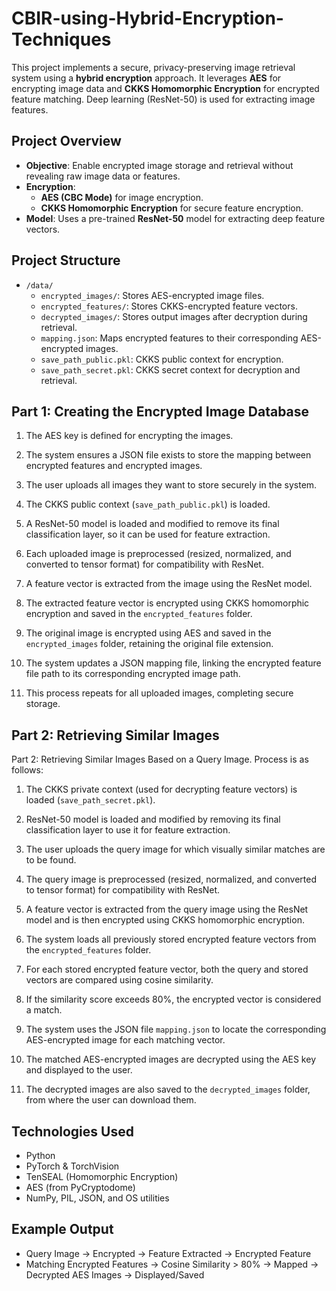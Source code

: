 # CBIR-using-Hybrid-Encryption-Techniques

This project implements a secure, privacy-preserving image retrieval system using a **hybrid encryption** approach. It leverages **AES** for encrypting image data and **CKKS Homomorphic Encryption** for encrypted feature matching. Deep learning (ResNet-50) is used for extracting image features.



## Project Overview

- **Objective**: Enable encrypted image storage and retrieval without revealing raw image data or features.
- **Encryption**: 
  - **AES (CBC Mode)** for image encryption.
  - **CKKS Homomorphic Encryption** for secure feature encryption.
- **Model**: Uses a pre-trained **ResNet-50** model for extracting deep feature vectors.



## Project Structure

- `/data/`
  - `encrypted_images/`: Stores AES-encrypted image files.
  - `encrypted_features/`: Stores CKKS-encrypted feature vectors.
  - `decrypted_images/`: Stores output images after decryption during retrieval.
  - `mapping.json`: Maps encrypted features to their corresponding AES-encrypted images.
  - `save_path_public.pkl`: CKKS public context for encryption.
  - `save_path_secret.pkl`: CKKS secret context for decryption and retrieval.



## Part 1: Creating the Encrypted Image Database

1. The AES key is defined for encrypting the images.

2. The system ensures a JSON file exists to store the mapping between encrypted features and encrypted images.

3. The user uploads all images they want to store securely in the system.

4. The CKKS public context (`save_path_public.pkl`) is loaded.

5. A ResNet-50 model is loaded and modified to remove its final classification layer, so it can be used for feature extraction.

6. Each uploaded image is preprocessed (resized, normalized, and converted to tensor format) for compatibility with ResNet.

7. A feature vector is extracted from the image using the ResNet model.

8. The extracted feature vector is encrypted using CKKS homomorphic encryption and saved in the `encrypted_features` folder.

9. The original image is encrypted using AES and saved in the `encrypted_images` folder, retaining the original file extension.

10. The system updates a JSON mapping file, linking the encrypted feature file path to its corresponding encrypted image path.

11. This process repeats for all uploaded images, completing secure storage.



## Part 2: Retrieving Similar Images

Part 2: Retrieving Similar Images Based on a Query Image. Process is as follows:

1. The CKKS private context (used for decrypting feature vectors) is loaded (`save_path_secret.pkl`).

2. ResNet-50 model is loaded and modified by removing its final classification layer to use it for feature extraction.

3. The user uploads the query image for which visually similar matches are to be found.

4. The query image is preprocessed (resized, normalized, and converted to tensor format) for compatibility with ResNet.

5. A feature vector is extracted from the query image using the ResNet model and is then encrypted using CKKS homomorphic encryption.

6. The system loads all previously stored encrypted feature vectors from the `encrypted_features` folder.

7. For each stored encrypted feature vector, both the query and stored vectors are compared using cosine similarity.

8. If the similarity score exceeds 80%, the encrypted vector is considered a match.

9. The system uses the JSON file `mapping.json` to locate the corresponding AES-encrypted image for each matching vector.

10. The matched AES-encrypted images are decrypted using the AES key and displayed to the user.

11. The decrypted images are also saved to the `decrypted_images` folder, from where the user can download them.



## Technologies Used

- Python 
- PyTorch & TorchVision 
- TenSEAL (Homomorphic Encryption)
- AES (from PyCryptodome) 
- NumPy, PIL, JSON, and OS utilities



## Example Output

- Query Image → Encrypted → Feature Extracted → Encrypted Feature
- Matching Encrypted Features → Cosine Similarity > 80% → Mapped → Decrypted AES Images → Displayed/Saved
